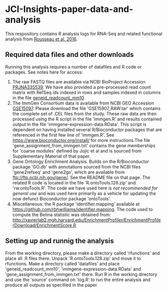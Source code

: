 # JCI-Insights-paper-data-and-analysis

This respository contains R analysis logs for RNA-Seq and related functional analysis from [Rousseau et al. 2016](https://insight.jci.org/articles/view/88178).

## Required data files and other downloads
Running this analysis requires a number of datafiles and R code or packages. See notes here for access:
1. The raw FASTQ files are available via NCBI BioProject Accession [PRJNA335539](https://www.ncbi.nlm.nih.gov/bioproject/PRJNA335539). We have also provided a pre-processed read count matrix with RefSeq ids indexed in rows and samples indexed in columns in the file [geneid_readcount_mm10](https://github.com/rbhwilliams/JCI-Insights-paper-data-and-analysis/blob/master/geneid_readcount_mm10) 
2. The ImmGen Consortium data is available from NCBI GEO Accession [GSE15097](https://www.ncbi.nlm.nih.gov/geo/query/acc.cgi?acc=GSE15907). Please download the file 'GSE15907_RAW.tar' which contains the complete set of .CEL files from the study. These raw data are then processed using the R script in the file 'immgen.R' and results contained output in the file 'immgene-expression-data.RData'. This script is dependent on having installed several R/Bioconductor packages that are referenced in the first few line of 'immgen.R'. See https://www.bioconductor.org/install/ for more instructions.The file 'gene_assignment_from_immgen.txt' contains the gene memberships for 'coarse modules' defined by Jojic et al and is sourced from Supplementary Material of that paper.
3. Gene Ontology Enrichment Analysis. Builds on the R/Bioconductor package 'GO.db' with annotations sourced from the NCBI files 'gene2refseq' and 'gene2go', which are available from ftp://ftp.ncbi.nih.gov/gene/. See the README file on that page. The related R code is located in the file 'R.ontoTools.128.zip' and 'rw.ontoTools.R'. The code we have used here is *not recommended for general use* and was used here primarily as a vehicle for updating the now defunct Bioconductor package 'ontoTools'.
4. Miscellaneous: the R package 'identifier.mapping' available at https://github.com/rbhwilliams/identifier.mapping. The code used to compute the Betina statistic was obtained from: http://xavierlab2.mgh.harvard.edu/EnrichmentProfiler/EnrichmentProfilerDownload/EnrichmentScore.R

## Setting up and runnig the analysis
From the working directory, please make a directory called 'rfunctions' and place all .R files there. Unpack 'R.ontoTools.128.zip' and move it to rfunctions. Make a directory called 'datafiles' and place 'geneid_readcount_mm10', 'immgene-expression-data.RData' and 'gene_assignment_from_immgen.txt' there. Run R in the working directory and use the 'source' command on 'log.R' to run the entire analysis and produce all outputs as specified in the paper.
